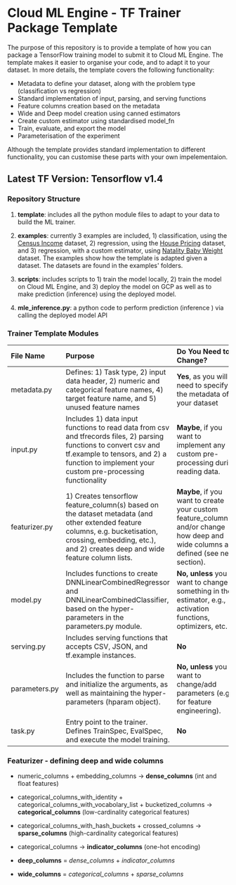 # Cloud ML Engine - TF Trainer Package Template

The purpose of this repository is to provide a template of how you can package a TensorFlow training model to submit it to Cloud ML Engine. 
The template makes it easier to organise your code, and to adapt it to your dataset. In more details, the template covers the following functionality:
* Metadata to define your dataset, along with the problem type (classification vs regression)
* Standard implementation of input, parsing, and serving functions
* Feature columns creation based on the metadata
* Wide and Deep model creation using canned estimators
* Create custom estimator using standardised model_fn
* Train, evaluate, and export the model
* Parameterisation of the experiment

Although the template provides standard implementation to different functionality, you can customise these parts with your own impelementaion.

## Latest TF Version: Tensorflow v1.4

### Repository Structure
1. **template**: includes all the python module files to adapt to your data to build the ML trainer.

2. **examples**: currently 3 examples are included, 1) classification, using the [Census Income](https://archive.ics.uci.edu/ml/datasets/Census+Income) dataset, 2) regression, using the [House Pricing](https://www.kaggle.com/apratim87/housingdata/data) dataset,
and 3) regression, with a custom estimator, using [Natality Baby Weight](https://catalog.data.gov/dataset?tags=birth-weight) dataset.
The examples show how the template is adapted given a dataset. The datasets are found in the examples' folders.


3. **scripts**: includes scripts to 1) train the model locally, 2) train the model on Cloud ML Engine, 
and 3) deploy the model on GCP as well as to make prediction (inference) using the deployed model.

4. **mle_inference.py**: a python code to perform prediction (inference ) via calling  the deployed model API

### Trainer Template Modules


|File Name| Purpose| Do You Need to Change?
|:---|:---|:---
|metadata.py|Defines: 1) Task type, 2) input data header, 2) numeric and categorical feature names,  4) target feature name, and 5) unused feature names  | **Yes**, as you will need to specify the metadata of your dataset 
|input.py| Includes 1) data input functions to read data from csv and tfrecords files, 2) parsing functions to convert csv and tf.example to tensors, and 2) a function to implement your custom pre-processing functionality| **Maybe**, if you want to implement any custom pre-processing during reading data.
|featurizer.py| 1) Creates tensorflow feature_column(s) based on the dataset metadata (and other extended feature columns, e.g. bucketisation, crossing, embedding, etc.), and 2) creates deep and wide feature column lists. | **Maybe**, if you want to create your custom feature_column(s) and/or change how deep and wide columns are defined (see next section). 
|model.py|Includes functions to create DNNLinearCombinedRegressor and DNNLinearCombinedClassifier, based on the hyper-parameters in the parameters.py module.|**No, unless** you want to change something in the estimator, e.g., activation functions, optimizers, etc. 
|serving.py|Includes serving functions that accepts CSV, JSON, and tf.example instances.| **No**
|parameters.py|Includes the function to parse and initialize the arguments, as well as maintaining the hyper-parameters (hparam object).| **No, unless** you want to change/add parameters (e.g. for feature engineering). 
|task.py|Entry point to the trainer. Defines TrainSpec, EvalSpec, and execute the model training.| **No**


### Featurizer - defining deep and wide columns

* numeric_columns + embedding_columns &rarr; **dense_columns** (int and float features)
* categorical_columns_with_identity + categorical_columns_with_vocabolary_list + bucketized_columns &rarr; **categorical_columns** (low-cardinality categorical features)
* categorical_columns_with_hash_buckets + crossed_columns &rarr; **sparse_columns** (high-cardinality categorical features)

* categorical_columns &rarr; **indicator_columns** (one-hot encoding)

* **deep_columns** = *dense_columns* + *indicator_columns*
* **wide_columns** = *categorical_columns* + *sparse_columns*
